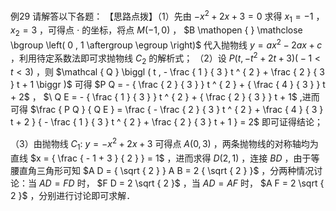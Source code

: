 例29 请解答以下各题： 【思路点拨】（1）先由 $- x ^ { 2 } + 2 x + 3 = 0$ 求得 $x _ { 1 } = - 1$ ， $x _ { 2 } = 3$ ，可得点 $\cdot$ 的坐标，将点 $M ( - 1 , 0 )$ ， $B \mathopen { } \mathclose \bgroup \left( 0 , 1 \aftergroup \egroup \right)$ 代入抛物线 $y = a x ^ { 2 } - 2 a x + c$ ，利用待定系数法即可求抛物线 $C _ { 2 }$ 的解析式；
（2）设 $P { \Big ( } t , - t ^ { 2 } + 2 t + 3 { \Big ) } { \Big ( } - 1 < t < 3 { \Big ) }$ ，则 $\mathcal { Q } \biggl ( t , - \frac { 1 } { 3 } t ^ { 2 } + \frac { 2 } { 3 } t + 1 \biggr )$ 可得 $P Q = - { \frac { 2 } { 3 } } t ^ { 2 } + { \frac { 4 } { 3 } } t + 2$ ， $\ Q E = - { \frac { 1 } { 3 } } t ^ { 2 } + { \frac { 2 } { 3 } } t + 1$ ,进而可得 $\frac { P Q } { Q E } = \frac { - \frac { 2 } { 3 } t ^ { 2 } + \frac { 4 } { 3 } t + 2 } { - \frac { 1 } { 3 } t ^ { 2 } + \frac { 2 } { 3 } t + 1 } = 2$ 即可证得结论；

（3）由抛物线 $C _ { 1 } : \ y = - x ^ { 2 } + 2 x + 3$ 可得点 $A ( 0 , 3 )$ ，两条抛物线的对称轴均为直线 $x = { \frac { - 1 + 3 } { 2 } } = 1$ ，进而求得 $D ( 2 , 1 )$ ，连接 $B D$ ，由于等腰直角三角形可知 $A D = { \sqrt { 2 } } A B = 2 { \sqrt { 2 } }$ ，分两种情况讨论：当 $A D = F D$ 时， $F D = 2 \sqrt { 2 }$ ，当 $A D = A F$ 时， $A F = 2 \sqrt { 2 }$ ，分别进行讨论即可求解．
